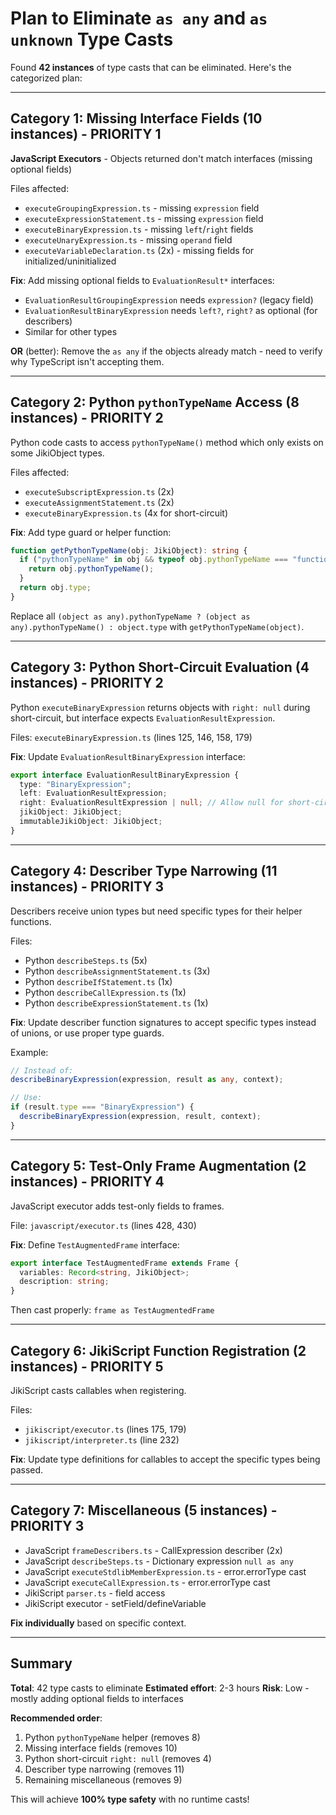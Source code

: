 # Plan to Eliminate `as any` and `as unknown` Type Casts

Found **42 instances** of type casts that can be eliminated. Here's the categorized plan:

---

## Category 1: Missing Interface Fields (10 instances) - PRIORITY 1

**JavaScript Executors** - Objects returned don't match interfaces (missing optional fields)

Files affected:

- `executeGroupingExpression.ts` - missing `expression` field
- `executeExpressionStatement.ts` - missing `expression` field
- `executeBinaryExpression.ts` - missing `left`/`right` fields
- `executeUnaryExpression.ts` - missing `operand` field
- `executeVariableDeclaration.ts` (2x) - missing fields for initialized/uninitialized

**Fix**: Add missing optional fields to `EvaluationResult*` interfaces:

- `EvaluationResultGroupingExpression` needs `expression?` (legacy field)
- `EvaluationResultBinaryExpression` needs `left?`, `right?` as optional (for describers)
- Similar for other types

**OR** (better): Remove the `as any` if the objects already match - need to verify why TypeScript isn't accepting them.

---

## Category 2: Python `pythonTypeName` Access (8 instances) - PRIORITY 2

Python code casts to access `pythonTypeName()` method which only exists on some JikiObject types.

Files affected:

- `executeSubscriptExpression.ts` (2x)
- `executeAssignmentStatement.ts` (2x)
- `executeBinaryExpression.ts` (4x for short-circuit)

**Fix**: Add type guard or helper function:

```typescript
function getPythonTypeName(obj: JikiObject): string {
  if ("pythonTypeName" in obj && typeof obj.pythonTypeName === "function") {
    return obj.pythonTypeName();
  }
  return obj.type;
}
```

Replace all `(object as any).pythonTypeName ? (object as any).pythonTypeName() : object.type` with `getPythonTypeName(object)`.

---

## Category 3: Python Short-Circuit Evaluation (4 instances) - PRIORITY 2

Python `executeBinaryExpression` returns objects with `right: null` during short-circuit, but interface expects `EvaluationResultExpression`.

Files: `executeBinaryExpression.ts` (lines 125, 146, 158, 179)

**Fix**: Update `EvaluationResultBinaryExpression` interface:

```typescript
export interface EvaluationResultBinaryExpression {
  type: "BinaryExpression";
  left: EvaluationResultExpression;
  right: EvaluationResultExpression | null; // Allow null for short-circuit
  jikiObject: JikiObject;
  immutableJikiObject: JikiObject;
}
```

---

## Category 4: Describer Type Narrowing (11 instances) - PRIORITY 3

Describers receive union types but need specific types for their helper functions.

Files:

- Python `describeSteps.ts` (5x)
- Python `describeAssignmentStatement.ts` (3x)
- Python `describeIfStatement.ts` (1x)
- Python `describeCallExpression.ts` (1x)
- Python `describeExpressionStatement.ts` (1x)

**Fix**: Update describer function signatures to accept specific types instead of unions, or use proper type guards.

Example:

```typescript
// Instead of:
describeBinaryExpression(expression, result as any, context);

// Use:
if (result.type === "BinaryExpression") {
  describeBinaryExpression(expression, result, context);
}
```

---

## Category 5: Test-Only Frame Augmentation (2 instances) - PRIORITY 4

JavaScript executor adds test-only fields to frames.

File: `javascript/executor.ts` (lines 428, 430)

**Fix**: Define `TestAugmentedFrame` interface:

```typescript
export interface TestAugmentedFrame extends Frame {
  variables: Record<string, JikiObject>;
  description: string;
}
```

Then cast properly: `frame as TestAugmentedFrame`

---

## Category 6: JikiScript Function Registration (2 instances) - PRIORITY 5

JikiScript casts callables when registering.

Files:

- `jikiscript/executor.ts` (lines 175, 179)
- `jikiscript/interpreter.ts` (line 232)

**Fix**: Update type definitions for callables to accept the specific types being passed.

---

## Category 7: Miscellaneous (5 instances) - PRIORITY 3

- JavaScript `frameDescribers.ts` - CallExpression describer (2x)
- JavaScript `describeSteps.ts` - Dictionary expression `null as any`
- JavaScript `executeStdlibMemberExpression.ts` - error.errorType cast
- JavaScript `executeCallExpression.ts` - error.errorType cast
- JikiScript `parser.ts` - field access
- JikiScript executor - setField/defineVariable

**Fix individually** based on specific context.

---

## Summary

**Total**: 42 type casts to eliminate
**Estimated effort**: 2-3 hours
**Risk**: Low - mostly adding optional fields to interfaces

**Recommended order**:

1. Python `pythonTypeName` helper (removes 8)
2. Missing interface fields (removes 10)
3. Python short-circuit `right: null` (removes 4)
4. Describer type narrowing (removes 11)
5. Remaining miscellaneous (removes 9)

This will achieve **100% type safety** with no runtime casts!
